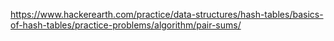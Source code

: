 https://www.hackerearth.com/practice/data-structures/hash-tables/basics-of-hash-tables/practice-problems/algorithm/pair-sums/
